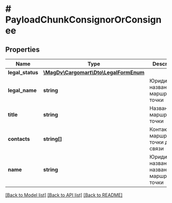 # # PayloadChunkConsignorOrConsignee

## Properties

Name | Type | Description | Notes
------------ | ------------- | ------------- | -------------
**legal_status** | [**\MagDv\Cargomart\Dto\LegalFormEnum**](LegalFormEnum.md) |  | [optional]
**legal_name** | **string** | Юридическое название маршрутной точки | [optional]
**title** | **string** | Название маршрутной точки |
**contacts** | **string[]** | Контакты маршрутной точки для связи |
**name** | **string** | Юридическое название или название маршрутной точки |

[[Back to Model list]](../../README.md#models) [[Back to API list]](../../README.md#endpoints) [[Back to README]](../../README.md)
